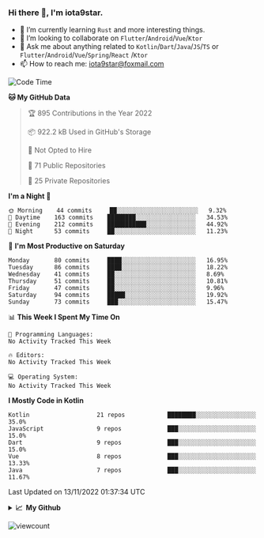 ### Hi there 👋, I'm iota9star.

- 🌱 I’m currently learning `Rust` and more interesting things.
- 👯 I’m looking to collaborate on `Flutter`/`Android`/`Vue`/`Ktor`
- 💬 Ask me about anything related to `Kotlin`/`Dart`/`Java`/`JS`/`TS` or `Flutter`/`Android`/`Vue`/`Spring`/`React`
  /`Ktor`
- 📫 How to reach me: [iota9star@foxmail.com](iota9star@foxmail.com)



<!--START_SECTION:waka-->
![Code Time](http://img.shields.io/badge/Code%20Time-3%2C090%20hrs%2054%20mins-blue)

**🐱 My GitHub Data** 

> 🏆 895 Contributions in the Year 2022
 > 
> 📦 922.2 kB Used in GitHub's Storage 
 > 
> 🚫 Not Opted to Hire
 > 
> 📜 71 Public Repositories 
 > 
> 🔑 25 Private Repositories  
 > 
**I'm a Night 🦉** 

```text
🌞 Morning    44 commits     ██░░░░░░░░░░░░░░░░░░░░░░░   9.32% 
🌆 Daytime    163 commits    ████████░░░░░░░░░░░░░░░░░   34.53% 
🌃 Evening    212 commits    ███████████░░░░░░░░░░░░░░   44.92% 
🌙 Night      53 commits     ██░░░░░░░░░░░░░░░░░░░░░░░   11.23%

```
📅 **I'm Most Productive on Saturday** 

```text
Monday       80 commits     ████░░░░░░░░░░░░░░░░░░░░░   16.95% 
Tuesday      86 commits     ████░░░░░░░░░░░░░░░░░░░░░   18.22% 
Wednesday    41 commits     ██░░░░░░░░░░░░░░░░░░░░░░░   8.69% 
Thursday     51 commits     ██░░░░░░░░░░░░░░░░░░░░░░░   10.81% 
Friday       47 commits     ██░░░░░░░░░░░░░░░░░░░░░░░   9.96% 
Saturday     94 commits     █████░░░░░░░░░░░░░░░░░░░░   19.92% 
Sunday       73 commits     ███░░░░░░░░░░░░░░░░░░░░░░   15.47%

```


📊 **This Week I Spent My Time On** 

```text
💬 Programming Languages: 
No Activity Tracked This Week

🔥 Editors: 
No Activity Tracked This Week

💻 Operating System: 
No Activity Tracked This Week

```

**I Mostly Code in Kotlin** 

```text
Kotlin                   21 repos            ████████░░░░░░░░░░░░░░░░░   35.0% 
JavaScript               9 repos             ███░░░░░░░░░░░░░░░░░░░░░░   15.0% 
Dart                     9 repos             ███░░░░░░░░░░░░░░░░░░░░░░   15.0% 
Vue                      8 repos             ███░░░░░░░░░░░░░░░░░░░░░░   13.33% 
Java                     7 repos             ███░░░░░░░░░░░░░░░░░░░░░░   11.67%

```



 Last Updated on 13/11/2022 01:37:34 UTC
<!--END_SECTION:waka-->

<details>
  <summary><b>📈&nbsp;&nbsp;My Github</b></summary>
  <br>
  <img src='https://github-profile-trophy.vercel.app/?username=iota9star'>
  <img src='https://bad-apple-github-readme.vercel.app/api?show_bg=1&username=iota9star&hide_title=true'>
  <img src='http://cr-skills-chart-widget.azurewebsites.net/api/api?username=iota9star'>
</details>


![viewcount](https://count.getloli.com/get/@iota9star?theme=rule34)
